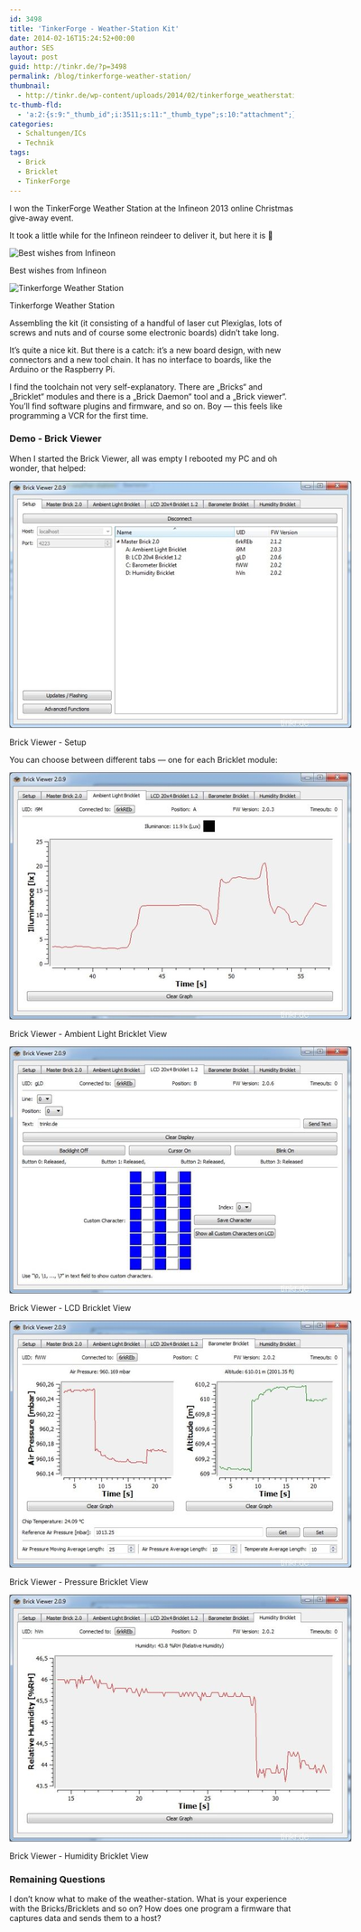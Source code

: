 ```yaml
---
id: 3498
title: 'TinkerForge - Weather-Station Kit'
date: 2014-02-16T15:24:52+00:00
author: SES
layout: post
guid: http://tinkr.de/?p=3498
permalink: /blog/tinkerforge-weather-station/
thumbnail:
  - http://tinkr.de/wp-content/uploads/2014/02/tinkerforge_weatherstation_sml.jpg
tc-thumb-fld:
  - 'a:2:{s:9:"_thumb_id";i:3511;s:11:"_thumb_type";s:10:"attachment";}'
categories:
  - Schaltungen/ICs
  - Technik
tags:
  - Brick
  - Bricklet
  - TinkerForge
---
```

I won the TinkerForge Weather Station at the Infineon 2013 online Christmas give-away event.

It took a little while for the Infineon reindeer to deliver it, but here it is 🙂

<div id="attachment_3504" style="width: 616px" >
  <img aria-describedby="caption-attachment-3504" loading="lazy" src="/assets/2014/02/tinkerforge_weatherstation_02.jpg" alt="Best wishes from Infineon"    srcset="/assets/2014/02/tinkerforge_weatherstation_02.jpg 606w, /assets/2014/02/tinkerforge_weatherstation_02-240x180.jpg 240w" sizes="(max-width: 606px) 100vw, 606px" />

  <p id="caption-attachment-3504" >
    Best wishes from Infineon
  </p>
</div>

<div id="attachment_3503" style="width: 616px" >
  <img aria-describedby="caption-attachment-3503" loading="lazy" src="/assets/2014/02/tinkerforge_weatherstation_01.jpg" alt="Tinkerforge Weather Station"    srcset="/assets/2014/02/tinkerforge_weatherstation_01.jpg 606w, /assets/2014/02/tinkerforge_weatherstation_01-240x180.jpg 240w" sizes="(max-width: 606px) 100vw, 606px" />

  <p id="caption-attachment-3503" >
    Tinkerforge Weather Station
  </p>
</div>

Assembling the kit (it consisting of a handful of laser cut Plexiglas, lots of screws and nuts and of course some electronic boards) didn’t take long.

It’s quite a nice kit. But there is a catch: it’s a new board design, with new connectors and a new tool chain. It has no interface to boards, like the Arduino or the Raspberry Pi.

I find the toolchain not very self-explanatory. There are &#8222;Bricks&#8220; and &#8222;Bricklet&#8220; modules and there is a &#8222;Brick Daemon&#8220; tool and a &#8222;Brick viewer&#8220;. You’ll find software plugins and firmware, and so on. Boy — this feels like programming a VCR for the first time.

### Demo - Brick Viewer

When I started the Brick Viewer, all was empty I rebooted my PC and oh wonder, that helped:


<div id="attachment_3505" style="width: 616px" >
  <img aria-describedby="caption-attachment-3505" loading="lazy" src="/assets/2014/02/tinkerforge_weatherstation_03.jpg" alt="Brick Viewer - Setup"    />

  <p id="caption-attachment-3505" >
    Brick Viewer - Setup
  </p>
</div>

You can choose between different tabs — one for each Bricklet module:

<div id="attachment_3506" style="width: 616px" >
  <img aria-describedby="caption-attachment-3506" loading="lazy" src="/assets/2014/02/tinkerforge_weatherstation_04.jpg" alt="Brick Viewer - Ambient Light Bricklet View"    />

  <p id="caption-attachment-3506" >
    Brick Viewer - Ambient Light Bricklet View
  </p>
</div>

<div id="attachment_3507" style="width: 616px" >
  <img aria-describedby="caption-attachment-3507" loading="lazy" src="/assets/2014/02/tinkerforge_weatherstation_05.jpg" alt="Brick Viewer - LCD Bricklet View"    />

  <p id="caption-attachment-3507" >
    Brick Viewer - LCD Bricklet View
  </p>
</div>

<div id="attachment_3508" style="width: 616px" >
  <img aria-describedby="caption-attachment-3508" loading="lazy" src="/assets/2014/02/tinkerforge_weatherstation_06.jpg" alt="Brick Viewer - Pressure Bricklet View"    />

  <p id="caption-attachment-3508" >
    Brick Viewer - Pressure Bricklet View
  </p>
</div>

<div id="attachment_3509" style="width: 616px" >
  <img aria-describedby="caption-attachment-3509" loading="lazy" src="/assets/2014/02/tinkerforge_weatherstation_07.jpg" alt="Brick Viewer - Humidity Bricklet View"    />

  <p id="caption-attachment-3509" >
    Brick Viewer - Humidity Bricklet View
  </p>
</div>

### Remaining Questions

I don&#8217;t know what to make of the weather-station. What is your experience with the Bricks/Bricklets and so on?
How does one program a firmware that captures data and sends them to a host?
